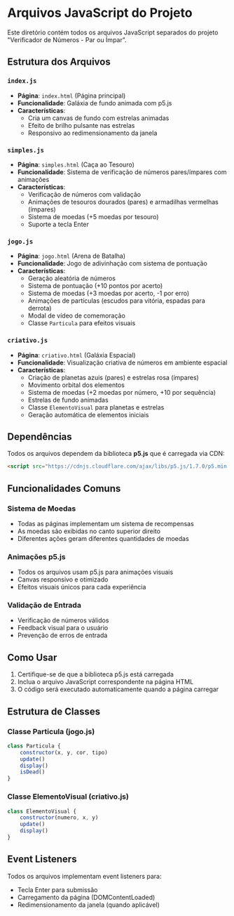 # Arquivos JavaScript do Projeto

Este diretório contém todos os arquivos JavaScript separados do projeto "Verificador de Números - Par ou Ímpar".

## Estrutura dos Arquivos

### `index.js`
- **Página**: `index.html` (Página principal)
- **Funcionalidade**: Galáxia de fundo animada com p5.js
- **Características**:
  - Cria um canvas de fundo com estrelas animadas
  - Efeito de brilho pulsante nas estrelas
  - Responsivo ao redimensionamento da janela

### `simples.js`
- **Página**: `simples.html` (Caça ao Tesouro)
- **Funcionalidade**: Sistema de verificação de números pares/ímpares com animações
- **Características**:
  - Verificação de números com validação
  - Animações de tesouros dourados (pares) e armadilhas vermelhas (ímpares)
  - Sistema de moedas (+5 moedas por tesouro)
  - Suporte a tecla Enter

### `jogo.js`
- **Página**: `jogo.html` (Arena de Batalha)
- **Funcionalidade**: Jogo de adivinhação com sistema de pontuação
- **Características**:
  - Geração aleatória de números
  - Sistema de pontuação (+10 pontos por acerto)
  - Sistema de moedas (+3 moedas por acerto, -1 por erro)
  - Animações de partículas (escudos para vitória, espadas para derrota)
  - Modal de vídeo de comemoração
  - Classe `Particula` para efeitos visuais

### `criativo.js`
- **Página**: `criativo.html` (Galáxia Espacial)
- **Funcionalidade**: Visualização criativa de números em ambiente espacial
- **Características**:
  - Criação de planetas azuis (pares) e estrelas rosa (ímpares)
  - Movimento orbital dos elementos
  - Sistema de moedas (+2 moedas por número, +10 por sequência)
  - Estrelas de fundo animadas
  - Classe `ElementoVisual` para planetas e estrelas
  - Geração automática de elementos iniciais

## Dependências

Todos os arquivos dependem da biblioteca **p5.js** que é carregada via CDN:
```html
<script src="https://cdnjs.cloudflare.com/ajax/libs/p5.js/1.7.0/p5.min.js"></script>
```

## Funcionalidades Comuns

### Sistema de Moedas
- Todas as páginas implementam um sistema de recompensas
- As moedas são exibidas no canto superior direito
- Diferentes ações geram diferentes quantidades de moedas

### Animações p5.js
- Todos os arquivos usam p5.js para animações visuais
- Canvas responsivo e otimizado
- Efeitos visuais únicos para cada experiência

### Validação de Entrada
- Verificação de números válidos
- Feedback visual para o usuário
- Prevenção de erros de entrada

## Como Usar

1. Certifique-se de que a biblioteca p5.js está carregada
2. Inclua o arquivo JavaScript correspondente na página HTML
3. O código será executado automaticamente quando a página carregar

## Estrutura de Classes

### Classe Particula (jogo.js)
```javascript
class Particula {
    constructor(x, y, cor, tipo)
    update()
    display()
    isDead()
}
```

### Classe ElementoVisual (criativo.js)
```javascript
class ElementoVisual {
    constructor(numero, x, y)
    update()
    display()
}
```

## Event Listeners

Todos os arquivos implementam event listeners para:
- Tecla Enter para submissão
- Carregamento da página (DOMContentLoaded)
- Redimensionamento da janela (quando aplicável) 